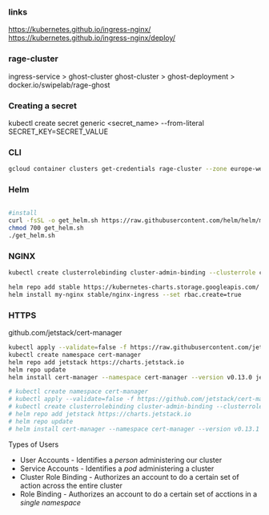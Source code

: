 ### links
https://kubernetes.github.io/ingress-nginx/
https://kubernetes.github.io/ingress-nginx/deploy/

### rage-cluster

ingress-service > ghost-cluster
ghost-cluster > ghost-deployment > docker.io/swipelab/rage-ghost

### Creating a secret
kubectl create secret generic <secret_name> --from-literal SECRET_KEY=SECRET_VALUE

### CLI

```sh
gcloud container clusters get-credentials rage-cluster --zone europe-west2-a --project co-swipelab-rage
```

### Helm
```sh

#install
curl -fsSL -o get_helm.sh https://raw.githubusercontent.com/helm/helm/master/scripts/get-helm-3
chmod 700 get_helm.sh
./get_helm.sh
```

### NGINX
```sh
kubectl create clusterrolebinding cluster-admin-binding --clusterrole cluster-admin --user $(gcloud config get-value account)

helm repo add stable https://kubernetes-charts.storage.googleapis.com/
helm install my-nginx stable/nginx-ingress --set rbac.create=true
```

### HTTPS
github.com/jetstack/cert-manager
```sh
kubectl apply --validate=false -f https://raw.githubusercontent.com/jetstack/cert-manager/release-0.13/deploy/manifests/00-crds.yaml
kubectl create namespace cert-manager
helm repo add jetstack https://charts.jetstack.io
helm repo update
helm install cert-manager --namespace cert-manager --version v0.13.0 jetstack/cert-manager

# kubectl create namespace cert-manager
# kubectl apply --validate=false -f https://github.com/jetstack/cert-manager/releases/download/v0.13.1/cert-manager.yaml
# kubectl create clusterrolebinding cluster-admin-binding --clusterrole=cluster-admin --user=$(gcloud config get-value core/account)
# helm repo add jetstack https://charts.jetstack.io
# helm repo update
# helm install cert-manager --namespace cert-manager --version v0.13.1 jetstack/cert-manager
```


Types of Users
  - User Accounts - Identifies a *person* administering our cluster
  - Service Accounts - Identifies a *pod* administering a cluster
  - Cluster Role Binding - Authorizes an account to do a certain set of action across the entire cluster
  - Role Binding - Authorizes an account to do a certain set of acctions in a *single namespace*
